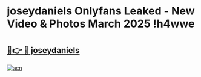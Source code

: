 # joseydaniels Onlyfans Leaked - New Video & Photos March 2025 !h4wwe

# <h2><a href="https://a356lk.iuczelnia.edu.pl?title=joseydaniels&ref=h4wwe">🔗👉 🔴 joseydaniels</a></h2>

[![acn](https://github.com/user-attachments/assets/0f9c940e-d8b0-45ae-aac7-cd30a18b3e1c)](https://a356lk.iuczelnia.edu.pl?title=joseydaniels&ref=h4wwe)

